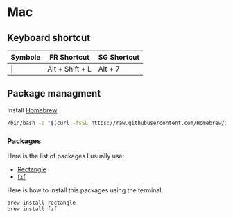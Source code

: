 # Mac

## Keyboard shortcut

Symbole | FR Shortcut     | SG Shortcut
------- | --------------- | ----------- 
 \|     | Alt + Shift + L | Alt + 7

## Package managment

Install [Homebrew](https://brew.sh/):

```bash
/bin/bash -c "$(curl -fsSL https://raw.githubusercontent.com/Homebrew/install/HEAD/install.sh)"
```

### Packages

Here is the list of packages I usually use:

- [Rectangle](https://github.com/rxhanson/Rectangle)
- [fzf](https://github.com/junegunn/fzf)

Here is how to install this packages using the terminal:

```
brew install rectangle
brew install fzf
```
